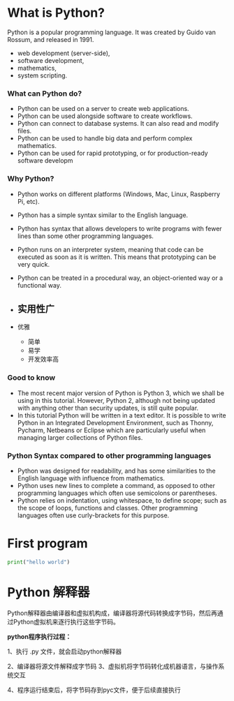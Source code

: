 # What is Python?

Python is a popular programming language. It was created by Guido van Rossum, and released in 1991.

- web development (server-side),
- software development,
- mathematics,
- system scripting.

### What can Python do?

- Python can be used on a server to create web applications.
- Python can be used alongside software to create workflows.
- Python can connect to database systems. It can also read and modify files.
- Python can be used to handle big data and perform complex mathematics.
- Python can be used for rapid prototyping, or for production-ready software developm

### Why Python?

- Python works on different platforms (Windows, Mac, Linux, Raspberry Pi, etc).
- Python has a simple syntax similar to the English language.
- Python has syntax that allows developers to write programs with fewer lines than some other programming languages.
- Python runs on an interpreter system, meaning that code can be executed as soon as it is written. This means that prototyping can be very quick.
- Python can be treated in a procedural way, an object-oriented way or a functional way.

- 实用性广
    - 
- 优雅
    - 简单
    - 易学
    - 开发效率高

### Good to know

- The most recent major version of Python is Python 3, which we shall be using in this tutorial. However, Python 2, although not being updated with anything other than security updates, is still quite popular.
- In this tutorial Python will be written in a text editor. It is possible to write Python in an Integrated Development Environment, such as Thonny, Pycharm, Netbeans or Eclipse which are particularly useful when managing larger collections of Python files.

### Python Syntax compared to other programming languages

- Python was designed for readability, and has some similarities to the English language with influence from mathematics.
- Python uses new lines to complete a command, as opposed to other programming languages which often use semicolons or parentheses.
- Python relies on indentation, using whitespace, to define scope; such as the scope of loops, functions and classes. Other programming languages often use curly-brackets for this purpose.

# First program

```py
print("hello world")
```



# Python 解释器

Python解释器由编译器和虚拟机构成，编译器将源代码转换成字节码，然后再通过Python虚拟机来逐行执行这些字节码。

**python程序执行过程：**

1、执行 .py 文件，就会启动python解释器

2、编译器将源文件解释成字节码
3、虚拟机将字节码转化成机器语言，与操作系统交互

4、程序运行结束后，将字节码存到pyc文件，便于后续直接执行